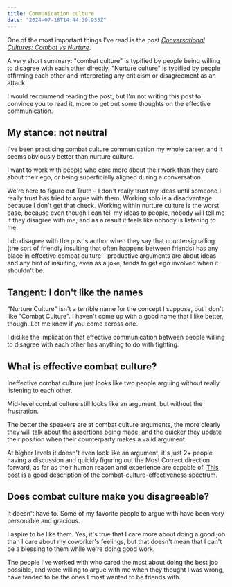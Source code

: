 ```yaml
---
title: Communication culture
date: "2024-07-18T14:44:39.935Z"
---
```


One of the most important things I've read is the post *[Conversational Cultures: Combat vs Nurture](https://www.lesswrong.com/posts/ExssKjAaXEEYcnzPd/conversational-cultures-combat-vs-nurture)*.

A very short summary: "combat culture" is typified by people being willing to disagree with each other directly.  "Nurture culture" is typified by people affirming each other and interpreting any criticism or disagreement as an attack.

I would recommend reading the post, but I'm not writing this post to convince you to read it, more to get out some thoughts on the effective communication.

## My stance: not neutral

I've been practicing combat culture communication my whole career, and it seems obviously better than nurture culture.

I want to work with people who care more about their work than they care about their ego, or being superficially aligned during a conversation.

We're here to figure out Truth – I don't really trust my ideas until someone I really trust has tried to argue with them.  Working solo is a disadvantage because I don't get that check.  Working within nurture culture is the worst case, because even though I can tell my ideas to people, nobody will tell me if they disagree with me, and as a result it feels like nobody is listening to me.

I do disagree with the post's author when they say that countersignalling (the sort of friendly insulting that often happens between friends) has any place in effective combat culture – productive arguments are about ideas and any hint of insulting, even as a joke, tends to get ego involved when it shouldn't be.

## Tangent: I don't like the names

"Nurture Culture" isn't a terrible name for the concept I suppose, but I don't like "Combat Culture".  I haven't come up with a good name that I like better, though.  Let me know if you come across one.

I dislike the implication that effective communication between people willing to disagree with each other has anything to do with fighting.

## What is effective combat culture?

Ineffective combat culture just looks like two people arguing without really listening to each other.

Mid-level combat culture still looks like an argument, but without the frustration.

The better the speakers are at combat culture arguments, the more clearly they will talk about the assertions being made, and the quicker they update their position when their counterparty makes a valid argument.

At higher levels it doesn't even look like an argument, it's just 2+ people having a discussion and quickly figuring out the Most Correct direction forward, as far as their human reason and experience are capable of.  [This post](https://www.lesswrong.com/posts/WB49uKgMkQRbKaHme/combat-vs-nurture-and-meta-contrarianism) is a good description of the combat-culture-effectiveness spectrum.

## Does combat culture make you disagreeable?

It doesn't have to.  Some of my favorite people to argue with have been very personable and gracious.

I aspire to be like them.  Yes, it's true that I care more about doing a good job than I care about my coworker's feelings, but that doesn't mean that I can't be a blessing to them while we're doing good work.

The people I've worked with who cared the most about doing the best job possible, and were willing to argue with me when they thought I was wrong, have tended to be the ones I most wanted to be friends with.
